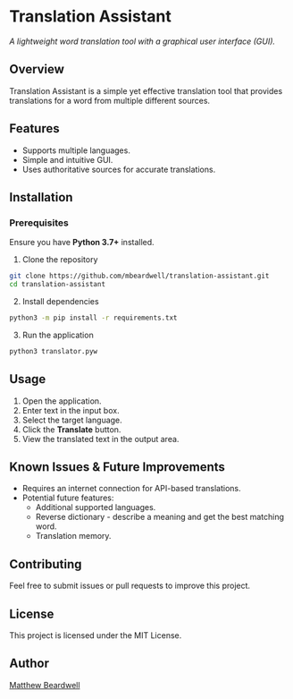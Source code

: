 # Translation Assistant

_A lightweight word translation tool with a graphical user interface (GUI)._

## **Overview**
Translation Assistant is a simple yet effective translation tool that provides translations for a word from multiple different sources.

## **Features**
* Supports multiple languages.
* Simple and intuitive GUI.
* Uses authoritative sources for accurate translations.

## **Installation**
### **Prerequisites**
Ensure you have **Python 3.7+** installed.

1. Clone the repository
```bash
git clone https://github.com/mbeardwell/translation-assistant.git
cd translation-assistant
```

2. Install dependencies
```bash
python3 -m pip install -r requirements.txt
```

3. Run the application
```bash
python3 translator.pyw
```

**Usage**
---------

1.  Open the application.
2.  Enter text in the input box.
3.  Select the target language.
4.  Click the **Translate** button.
5.  View the translated text in the output area.

**Known Issues & Future Improvements**
--------------------------------------

*   Requires an internet connection for API-based translations.
*   Potential future features:
    *   Additional supported languages.
    *   Reverse dictionary - describe a meaning and get the best matching word.
    *   Translation memory.

**Contributing**
----------------

Feel free to submit issues or pull requests to improve this project.

**License**
-----------

This project is licensed under the MIT License.

**Author**
----------

[Matthew Beardwell](https://github.com/mbeardwell)
